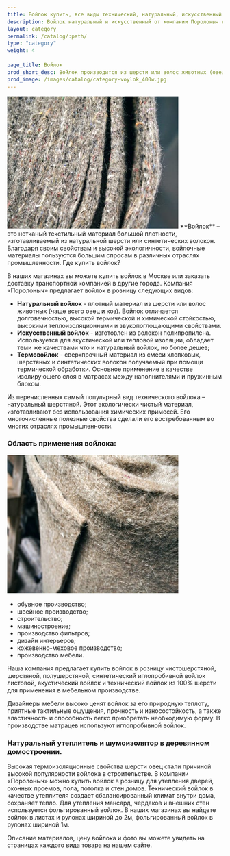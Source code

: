 ```yaml
---
title: Войлок купить, все виды технический, натуральный, искусственный.
description: Войлок натуральный и искусственный от компании Поролоныч купить на сайте с доставкой по Москве.
layout: category
permalink: /catalog/:path/
type: "category"
weight: 4

page_title: Войлок
prod_short_desc: Войлок производится из шерсти или волос животных (овец, коз) или из смеси этих волокон с другими натуральными волокнами. Материал обладает высокой термической и химической стойкостью, имеет эффективные теплоизоляционные и звукопоглощающие свойства.
prod_image: /images/catalog/category-voylok_400w.jpg
---
```


<img class="image right" loading="lazy" src="/images/catalog/voylok-foto-1_400w.jpg" alt="Войлок от Поролоныча"/>
**Войлок** – это нетканый текстильный материал большой плотности, изготавливаемый из натуральной шерсти или синтетических волокон. Благодаря своим свойствам и высокой экологичности, войлочные материалы пользуются большим спросам в различных отраслях промышленности.  Где купить войлок?

В наших магазинах вы можете купить войлок в Москве или заказать доставку транспортной компанией в другие города. Компания «Поролоныч» предлагает войлок в розницу следующих видов:

- **Натуральный войлок** - плотный материал из шерсти или волос животных (чаще всего овец и коз). Войлок отличается долговечностью, высокой термической и химической стойкостью, высокими теплоизоляционными и звукопоглощающими свойствами. 
- **Искусственный войлок** - изготовлен из волокон полипропилена. Используется для акустической или тепловой изоляции, обладает теми же качествами что и натуральный войлок, но более дешев;
- **Термовойлок** - сверхпрочный материал из смеси хлопковых, шерстяных и синтетических волокон получаемый при помощи термической обработки. Основное применение в качестве изолирующего слоя в матрасах между наполнителями и пружинным блоком.

Из перечисленных самый популярный вид технического войлока – натуральный шерстяной. Этот экологически чистый материал, изготавливают без использования химических примесей. Его многочисленные полезные свойства сделали его востребованным во многих отраслях промышленности.

### Область применения войлока:
<img class="image right" loading="lazy" src="/images/catalog/voylok-foto-2_400w.jpg" alt="Войлок от Поролоныча"/>

- обувное производство;
- швейное производство;
- строительство;
- машиностроение;
- производство фильтров;
- дизайн интерьеров;
- кожевенно-меховое производство;
- производство мебели.

Наша компания предлагает купить войлок в розницу чистошерстяной, шерстяной, полушерстяной, синтетический иглопробивной войлок листовой, акустический войлок и технический войлок из 100% шерсти для применения в мебельном производстве.

Дизайнеры мебели высоко ценят войлок за его природную теплоту, приятные тактильные ощущения, прочность и износостойкость, а также эластичность и способность легко приобретать необходимую форму. В производстве матрацев используют иглопробивной войлок.

### Натуральный утеплитель и шумоизолятор в деревянном домостроении.

Высокая термоизоляционные свойства шерсти овец стали причиной высокой популярности войлока в строительстве. В компании «Поролоныч» можно купить войлок в розницу для утепления дверей, оконных проемов, пола, потолка и стен домов.  Технический войлок в качестве утеплителя создает сбалансированный климат внутри дома, сохраняет тепло. Для утепления мансард, чердаков и внешних стен используется фольгированный войлок. В наших магазинах вы найдете войлок в листах и рулонах шириной до 2м, фольгированный войлок в рулонах шириной 1м.

Описание материалов, цену войлока и фото вы можете увидеть на страницах каждого вида товара на нашем сайте.
